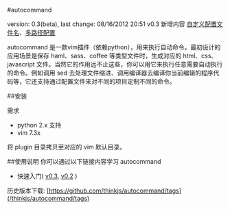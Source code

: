 #autocommand

version: 0.3(beta), last change: 08/16/2012 20:51
v0.3 新增内容 [自定义配置文件名](/thinkjs/autocommand/wiki/quickref03#wiki-a2_5)、[多路径配置](/thinkjs/autocommand/wiki/quickref03#wiki-a3_2)

autocommand 是一款vim插件（依赖python），用来执行自动命令。最初设计的应用场景是保存 haml、sass、coffee 等类型文件时，生成对应的 html、css、javascript 文件。当然它的作用远不止这些，你可以用它来执行任意需要自动执行的命令。例如调用 sed 去处理文件缩进、调用编译器去编译你当前编辑的程序代码等，它还支持通过配置文件来对不同的项目定制不同的命令。


##安装

需求

- python 2.x 支持
- vim 7.3x

将 plugin 目录拷贝至对应的 vim 默认目录。


##使用说明
你可以通过以下链接内容学习 autocommand

- 快速入门( [v0.3](/thinkjs/autocommand/wiki/quickref03), [v0.2](/autocommand/wiki/quickref) )

历史版本下载:
[https://github.com/thinkjs/autocommand/tags](/thinkjs/autocommand/tags)
